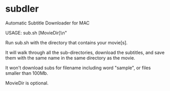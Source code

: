 # subdler
Automatic Subtitle Downloader for MAC

USAGE: sub.sh [MovieDir]\n"

Run sub.sh with the directory that contains your movie[s].

It will walk through all the sub-directories, download the subtitles, and save them with the same name in the same directory as the movie.

It won't download subs for filename including word "sample", or files smaller than 100Mb.


MovieDir is optional.

